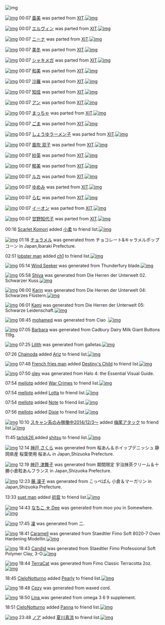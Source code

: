 ![img](http://gdrive-cdn.herokuapp.com/537b65a5bc09f0000721dda7/512px-barcode.png)

[![img](http://www.deviantsart.com/30d0p74.png)](http://www.barcodekanojo.com/kanojo/76541/%E4%BA%9C%E7%BE%8E) 00:07 [亜美](http://www.barcodekanojo.com/kanojo/76541/%E4%BA%9C%E7%BE%8E) was parted from [XIT](http://www.barcodekanojo.com/kanojo/76541/%E4%BA%9C%E7%BE%8E).[![img](http://www.deviantsart.com/815jg6.jpeg)](http://www.barcodekanojo.com/user/209348/XIT)

[![img](http://www.deviantsart.com/sgvdqu.png)](http://www.barcodekanojo.com/kanojo/2328957/%E3%82%A8%E3%83%AB%E3%83%B4%E3%82%A3%E3%83%B3) 00:07 [エルヴィン](http://www.barcodekanojo.com/kanojo/2328957/%E3%82%A8%E3%83%AB%E3%83%B4%E3%82%A3%E3%83%B3) was parted from [XIT](http://www.barcodekanojo.com/kanojo/2328957/%E3%82%A8%E3%83%AB%E3%83%B4%E3%82%A3%E3%83%B3).[![img](http://www.deviantsart.com/815jg6.jpeg)](http://www.barcodekanojo.com/user/209348/XIT)

[![img](http://www.deviantsart.com/2rra7d2.png)](http://www.barcodekanojo.com/kanojo/2376777/%E3%83%8B%E3%83%BC%E3%83%8A) 00:07 [ニーナ](http://www.barcodekanojo.com/kanojo/2376777/%E3%83%8B%E3%83%BC%E3%83%8A) was parted from [XIT](http://www.barcodekanojo.com/kanojo/2376777/%E3%83%8B%E3%83%BC%E3%83%8A).[![img](http://www.deviantsart.com/815jg6.jpeg)](http://www.barcodekanojo.com/user/209348/XIT)

[![img](http://www.deviantsart.com/1k8vgug.png)](http://www.barcodekanojo.com/kanojo/2374236/%E7%BE%8E%E5%86%AC) 00:07 [美冬](http://www.barcodekanojo.com/kanojo/2374236/%E7%BE%8E%E5%86%AC) was parted from [XIT](http://www.barcodekanojo.com/kanojo/2374236/%E7%BE%8E%E5%86%AC).[![img](http://www.deviantsart.com/815jg6.jpeg)](http://www.barcodekanojo.com/user/209348/XIT)

[![img](http://www.deviantsart.com/h3o9hs.png)](http://www.barcodekanojo.com/kanojo/10215/%E3%82%B7%E3%83%A3%E3%82%AD%E3%83%A1%E3%82%AC) 00:07 [シャキメガ](http://www.barcodekanojo.com/kanojo/10215/%E3%82%B7%E3%83%A3%E3%82%AD%E3%83%A1%E3%82%AC) was parted from [XIT](http://www.barcodekanojo.com/kanojo/10215/%E3%82%B7%E3%83%A3%E3%82%AD%E3%83%A1%E3%82%AC).[![img](http://www.deviantsart.com/815jg6.jpeg)](http://www.barcodekanojo.com/user/209348/XIT)

[![img](http://www.deviantsart.com/1t5e12m.png)](http://www.barcodekanojo.com/kanojo/2367324/%E5%92%8C%E7%BE%8E) 00:07 [和美](http://www.barcodekanojo.com/kanojo/2367324/%E5%92%8C%E7%BE%8E) was parted from [XIT](http://www.barcodekanojo.com/kanojo/2367324/%E5%92%8C%E7%BE%8E).[![img](http://www.deviantsart.com/815jg6.jpeg)](http://www.barcodekanojo.com/user/209348/XIT)

[![img](http://www.deviantsart.com/3coj25f.png)](http://www.barcodekanojo.com/kanojo/2372836/%E6%B2%99%E7%BE%85) 00:07 [沙羅](http://www.barcodekanojo.com/kanojo/2372836/%E6%B2%99%E7%BE%85) was parted from [XIT](http://www.barcodekanojo.com/kanojo/2372836/%E6%B2%99%E7%BE%85).[![img](http://www.deviantsart.com/815jg6.jpeg)](http://www.barcodekanojo.com/user/209348/XIT)

[![img](http://www.deviantsart.com/1v9gj4c.png)](http://www.barcodekanojo.com/kanojo/1266052/%E7%9F%A5%E4%BD%B3) 00:07 [知佳](http://www.barcodekanojo.com/kanojo/1266052/%E7%9F%A5%E4%BD%B3) was parted from [XIT](http://www.barcodekanojo.com/kanojo/1266052/%E7%9F%A5%E4%BD%B3).[![img](http://www.deviantsart.com/815jg6.jpeg)](http://www.barcodekanojo.com/user/209348/XIT)

[![img](http://www.deviantsart.com/32ouulq.png)](http://www.barcodekanojo.com/kanojo/200421/%E3%82%A2%E3%83%B3) 00:07 [アン](http://www.barcodekanojo.com/kanojo/200421/%E3%82%A2%E3%83%B3) was parted from [XIT](http://www.barcodekanojo.com/kanojo/200421/%E3%82%A2%E3%83%B3).[![img](http://www.deviantsart.com/815jg6.jpeg)](http://www.barcodekanojo.com/user/209348/XIT)

[![img](http://www.deviantsart.com/2h1t806.png)](http://www.barcodekanojo.com/kanojo/664195/%E3%81%BE%E3%81%A3%E3%81%A1%E3%82%83) 00:07 [まっちゃ](http://www.barcodekanojo.com/kanojo/664195/%E3%81%BE%E3%81%A3%E3%81%A1%E3%82%83) was parted from [XIT](http://www.barcodekanojo.com/kanojo/664195/%E3%81%BE%E3%81%A3%E3%81%A1%E3%82%83).[![img](http://www.deviantsart.com/815jg6.jpeg)](http://www.barcodekanojo.com/user/209348/XIT)

[![img](http://www.deviantsart.com/1p7ds7m.png)](http://www.barcodekanojo.com/kanojo/20775/%E3%81%94%E3%81%BE) 00:07 [ごま](http://www.barcodekanojo.com/kanojo/20775/%E3%81%94%E3%81%BE) was parted from [XIT](http://www.barcodekanojo.com/kanojo/20775/%E3%81%94%E3%81%BE).[![img](http://www.deviantsart.com/815jg6.jpeg)](http://www.barcodekanojo.com/user/209348/XIT)

[![img](http://www.deviantsart.com/avj1pn.png)](http://www.barcodekanojo.com/kanojo/83684/%E3%81%97%E3%82%87%E3%81%86%E3%82%86%E3%83%A9%E3%83%BC%E3%83%A1%E3%83%B3%E5%AD%90) 00:07 [しょうゆラーメン子](http://www.barcodekanojo.com/kanojo/83684/%E3%81%97%E3%82%87%E3%81%86%E3%82%86%E3%83%A9%E3%83%BC%E3%83%A1%E3%83%B3%E5%AD%90) was parted from [XIT](http://www.barcodekanojo.com/kanojo/83684/%E3%81%97%E3%82%87%E3%81%86%E3%82%86%E3%83%A9%E3%83%BC%E3%83%A1%E3%83%B3%E5%AD%90).[![img](http://www.deviantsart.com/815jg6.jpeg)](http://www.barcodekanojo.com/user/209348/XIT)

[![img](http://www.deviantsart.com/78ncj9.png)](http://www.barcodekanojo.com/kanojo/9710/%E9%A2%A8%E5%90%B9%20%E5%8F%8C%E5%AD%90) 00:07 [風吹 双子](http://www.barcodekanojo.com/kanojo/9710/%E9%A2%A8%E5%90%B9%20%E5%8F%8C%E5%AD%90) was parted from [XIT](http://www.barcodekanojo.com/kanojo/9710/%E9%A2%A8%E5%90%B9%20%E5%8F%8C%E5%AD%90).[![img](http://www.deviantsart.com/815jg6.jpeg)](http://www.barcodekanojo.com/user/209348/XIT)

[![img](http://www.deviantsart.com/9k850d.png)](http://www.barcodekanojo.com/kanojo/2394491/%E7%B4%97%E8%8B%B1) 00:07 [紗英](http://www.barcodekanojo.com/kanojo/2394491/%E7%B4%97%E8%8B%B1) was parted from [XIT](http://www.barcodekanojo.com/kanojo/2394491/%E7%B4%97%E8%8B%B1).[![img](http://www.deviantsart.com/815jg6.jpeg)](http://www.barcodekanojo.com/user/209348/XIT)

[![img](http://www.deviantsart.com/3e26vek.png)](http://www.barcodekanojo.com/kanojo/2334984/%E9%83%81%E7%BE%8E) 00:07 [郁美](http://www.barcodekanojo.com/kanojo/2334984/%E9%83%81%E7%BE%8E) was parted from [XIT](http://www.barcodekanojo.com/kanojo/2334984/%E9%83%81%E7%BE%8E).[![img](http://www.deviantsart.com/815jg6.jpeg)](http://www.barcodekanojo.com/user/209348/XIT)

[![img](http://www.deviantsart.com/2um206g.png)](http://www.barcodekanojo.com/kanojo/590845/%E3%83%AB%E3%82%AB) 00:07 [ルカ](http://www.barcodekanojo.com/kanojo/590845/%E3%83%AB%E3%82%AB) was parted from [XIT](http://www.barcodekanojo.com/kanojo/590845/%E3%83%AB%E3%82%AB).[![img](http://www.deviantsart.com/815jg6.jpeg)](http://www.barcodekanojo.com/user/209348/XIT)

[![img](http://www.deviantsart.com/3o84u1k.png)](http://www.barcodekanojo.com/kanojo/254478/%E3%82%86%E3%82%81%E3%81%BF) 00:07 [ゆめみ](http://www.barcodekanojo.com/kanojo/254478/%E3%82%86%E3%82%81%E3%81%BF) was parted from [XIT](http://www.barcodekanojo.com/kanojo/254478/%E3%82%86%E3%82%81%E3%81%BF).[![img](http://www.deviantsart.com/815jg6.jpeg)](http://www.barcodekanojo.com/user/209348/XIT)

[![img](http://www.deviantsart.com/1rlu0h8.png)](http://www.barcodekanojo.com/kanojo/560335/%E3%82%89%E3%82%80) 00:07 [らむ](http://www.barcodekanojo.com/kanojo/560335/%E3%82%89%E3%82%80) was parted from [XIT](http://www.barcodekanojo.com/kanojo/560335/%E3%82%89%E3%82%80).[![img](http://www.deviantsart.com/815jg6.jpeg)](http://www.barcodekanojo.com/user/209348/XIT)

[![img](http://www.deviantsart.com/36967u9.png)](http://www.barcodekanojo.com/kanojo/75220/%E3%82%A4%E3%83%BC%E3%82%AA%E3%83%B3) 00:07 [イーオン](http://www.barcodekanojo.com/kanojo/75220/%E3%82%A4%E3%83%BC%E3%82%AA%E3%83%B3) was parted from [XIT](http://www.barcodekanojo.com/kanojo/75220/%E3%82%A4%E3%83%BC%E3%82%AA%E3%83%B3).[![img](http://www.deviantsart.com/815jg6.jpeg)](http://www.barcodekanojo.com/user/209348/XIT)

[![img](http://www.deviantsart.com/2ee53p8.png)](http://www.barcodekanojo.com/kanojo/531738/%E7%94%98%E9%87%8E%E7%9F%A5%E4%BB%A3%E5%AD%90) 00:07 [甘野知代子](http://www.barcodekanojo.com/kanojo/531738/%E7%94%98%E9%87%8E%E7%9F%A5%E4%BB%A3%E5%AD%90) was parted from [XIT](http://www.barcodekanojo.com/kanojo/531738/%E7%94%98%E9%87%8E%E7%9F%A5%E4%BB%A3%E5%AD%90).[![img](http://www.deviantsart.com/815jg6.jpeg)](http://www.barcodekanojo.com/user/209348/XIT)

00:16 [Scarlet Komori](http://www.barcodekanojo.com/user/500587/Scarlet%20Komori) added [小柔](http://www.barcodekanojo.com/kanojo/2417575/%E5%B0%8F%E6%9F%94) to friend list.[![img](http://www.deviantsart.com/ps5qaj.png)](http://www.barcodekanojo.com/kanojo/2417575/%E5%B0%8F%E6%9F%94)

[![img](http://www.deviantsart.com/sr03to.png)](http://www.barcodekanojo.com/kanojo/3193554/%E3%83%81%E3%83%A7%E3%83%A9%E3%83%A1%E3%83%AB) 01:18 [チョラメル](http://www.barcodekanojo.com/kanojo/3193554/%E3%83%81%E3%83%A7%E3%83%A9%E3%83%A1%E3%83%AB) was generated from チョコレート&amp;キャラメルポップコーン in Japan,Ibaraki Prefecture.

02:51 [lobster man](http://www.barcodekanojo.com/user/500607/lobster%20man) added [ch1](http://www.barcodekanojo.com/kanojo/338381/ch1) to friend list.[![img](http://www.deviantsart.com/a32m8r.png)](http://www.barcodekanojo.com/kanojo/338381/ch1)

[![img](http://www.deviantsart.com/1kffoeu.png)](http://www.barcodekanojo.com/kanojo/3193555/Wind%20Seeker) 05:14 [Wind Seeker](http://www.barcodekanojo.com/kanojo/3193555/Wind%20Seeker) was generated from Thunderfury blade.[![img](http://www.deviantsart.com/28af32b.jpeg)](http://www.barcodekanojo.com/product_images/barcode/6019370/1426709635/Thunderfury%20blade.jpg)

[![img](http://www.deviantsart.com/2d3paoj.png)](http://www.barcodekanojo.com/kanojo/3193556/Shiva) 05:58 [Shiva](http://www.barcodekanojo.com/kanojo/3193556/Shiva) was generated from Die Herren der Unterwelt 02. Schwarzer Kuss.[![img](http://www.deviantsart.com/sba33b.jpeg)](http://www.barcodekanojo.com/product_images/barcode/6019371/1426712277/50x50xDie,P20Herren,P20der,P20Unterwelt,P2002.,P20Schwarzer,P20Kuss.jpg,qw=88,ah=88.pagespeed.ic.HK0oxsf0Bq.jpg)

[![img](http://www.deviantsart.com/icdols.png)](http://www.barcodekanojo.com/kanojo/3193557/Karin) 06:00 [Karin](http://www.barcodekanojo.com/kanojo/3193557/Karin) was generated from Die Herren der Unterwelt 04: Schwarzes Flüstern.[![img](http://www.deviantsart.com/36ie6re.jpeg)](http://www.barcodekanojo.com/product_images/barcode/6019372/1426712391/Die%20Herren%20der%20Unterwelt%2004%3A%20Schwarzes%20Fl%C3%BCstern.jpg)

[![img](http://www.deviantsart.com/11r0sul.png)](http://www.barcodekanojo.com/kanojo/3193558/Kami) 06:01 [Kami](http://www.barcodekanojo.com/kanojo/3193558/Kami) was generated from Die Herren der Unterwelt 05: Schwarze Leidenschaft.[![img](http://www.deviantsart.com/3em3478.jpeg)](http://www.barcodekanojo.com/product_images/barcode/6019373/1426712447/Die%20Herren%20der%20Unterwelt%2005%3A%20Schwarze%20Leidenschaft.jpg)

[![img](http://www.deviantsart.com/1amc6dl.png)](http://www.barcodekanojo.com/kanojo/3193559/mohamed) 06:45 [mohamed](http://www.barcodekanojo.com/kanojo/3193559/mohamed) was generated from Ciao .[![img](http://www.deviantsart.com/9i1cca.jpeg)](http://www.barcodekanojo.com/product_images/barcode/6019374/1426715098/Ciao%20.jpg)

[![img](http://www.deviantsart.com/2g3v67h.png)](http://www.barcodekanojo.com/kanojo/3193560/Barbara) 07:05 [Barbara](http://www.barcodekanojo.com/kanojo/3193560/Barbara) was generated from Cadbury Dairy Milk Giant Buttons 119g.

[![img](http://www.deviantsart.com/f97kvk.png)](http://www.barcodekanojo.com/kanojo/3193561/Lilith) 07:25 [Lilith](http://www.barcodekanojo.com/kanojo/3193561/Lilith) was generated from galletas.[![img](http://www.deviantsart.com/cfa99q.jpeg)](http://www.barcodekanojo.com/product_images/barcode/6019376/1426717465/50x50xgalletas.jpg,qw=88,ah=88.pagespeed.ic.LurGnCOl23.jpg)

07:26 [Chainoda](http://www.barcodekanojo.com/user/500612/Chainoda) added [Ariz](http://www.barcodekanojo.com/kanojo/2734709/Ariz) to friend list.[![img](http://www.deviantsart.com/137pii4.png)](http://www.barcodekanojo.com/kanojo/2734709/Ariz)

[![img](http://www.deviantsart.com/bprham.jpeg)](http://www.barcodekanojo.com/user/476798/French%20fries%20man) 07:48 [French fries man](http://www.barcodekanojo.com/user/476798/French%20fries%20man) added [Destiny's Child](http://www.barcodekanojo.com/kanojo/3189252/Destiny%27s%20Child) to friend list.[![img](http://www.deviantsart.com/ijs4qq.png)](http://www.barcodekanojo.com/kanojo/3189252/Destiny%27s%20Child)

[![img](http://www.deviantsart.com/t89kpb.png)](http://www.barcodekanojo.com/kanojo/3193562/oley) 07:50 [oley](http://www.barcodekanojo.com/kanojo/3193562/oley) was generated from Halo 4: the Essential Visual Guide.

07:54 [mellotp](http://www.barcodekanojo.com/user/500609/mellotp) added [War Crimes](http://www.barcodekanojo.com/kanojo/3067440/War%20Crimes) to friend list.[![img](http://www.deviantsart.com/1m6ov4n.png)](http://www.barcodekanojo.com/kanojo/3067440/War%20Crimes)

07:54 [mellotp](http://www.barcodekanojo.com/user/500609/mellotp) added [Lotta](http://www.barcodekanojo.com/kanojo/2545946/Lotta) to friend list.[![img](http://www.deviantsart.com/1agenp3.png)](http://www.barcodekanojo.com/kanojo/2545946/Lotta)

07:54 [mellotp](http://www.barcodekanojo.com/user/500609/mellotp) added [Note](http://www.barcodekanojo.com/kanojo/2746451/Note) to friend list.[![img](http://www.deviantsart.com/3dferhe.png)](http://www.barcodekanojo.com/kanojo/2746451/Note)

07:56 [mellotp](http://www.barcodekanojo.com/user/500609/mellotp) added [Dixie](http://www.barcodekanojo.com/kanojo/2413497/Dixie) to friend list.[![img](http://www.deviantsart.com/3f8nm55.png)](http://www.barcodekanojo.com/kanojo/2413497/Dixie)

[![img](http://www.deviantsart.com/99ugn1.jpeg)](http://www.barcodekanojo.com/user/6029/%E3%82%B9%E3%82%AD%E3%83%A3%E3%83%B3%E7%B3%BB%E3%81%AE%E3%81%BF%E7%A8%BC%E5%83%8D%E4%B8%AD2014%2F12%2F3%EF%BD%9E) 10:10 [スキャン系のみ稼働中2014/12/3～](http://www.barcodekanojo.com/user/6029/%E3%82%B9%E3%82%AD%E3%83%A3%E3%83%B3%E7%B3%BB%E3%81%AE%E3%81%BF%E7%A8%BC%E5%83%8D%E4%B8%AD2014%2F12%2F3%EF%BD%9E) added [梅尾アタック](http://www.barcodekanojo.com/kanojo/2377009/%E6%A2%85%E5%B0%BE%E3%82%A2%E3%82%BF%E3%83%83%E3%82%AF) to friend list.[![img](http://www.deviantsart.com/3t98t82.png)](http://www.barcodekanojo.com/kanojo/2377009/%E6%A2%85%E5%B0%BE%E3%82%A2%E3%82%BF%E3%83%83%E3%82%AF)

11:45 [tarlok26 ](http://www.barcodekanojo.com/user/500614/tarlok26%20) added [shitsu](http://www.barcodekanojo.com/kanojo/2450186/shitsu) to friend list.[![img](http://www.deviantsart.com/2pc0urq.png)](http://www.barcodekanojo.com/kanojo/2450186/shitsu)

[![img](http://www.deviantsart.com/393tt3o.png)](http://www.barcodekanojo.com/kanojo/3193563/%E7%A5%9E%E6%88%B8%20%E3%81%95%E3%81%8F%E3%82%89) 12:14 [神戸 さくら](http://www.barcodekanojo.com/kanojo/3193563/%E7%A5%9E%E6%88%B8%20%E3%81%95%E3%81%8F%E3%82%89) was generated from 桜あん＆ホイップデニッシュ 静岡県産 桜葉使用 桜あん in Japan,Shizuoka Prefecture.

[![img](http://www.deviantsart.com/gunorm.png)](http://www.barcodekanojo.com/kanojo/3193564/%E7%A5%9E%E6%88%B8%20%E6%B4%A5%E8%88%9E%E5%AD%90) 12:19 [神戸 津舞子](http://www.barcodekanojo.com/kanojo/3193564/%E7%A5%9E%E6%88%B8%20%E6%B4%A5%E8%88%9E%E5%AD%90) was generated from 期間限定 宇治抹茶クリーム＆十勝小倉粒あんフランス in Japan,Shizuoka Prefecture.

[![img](http://www.deviantsart.com/22fkafc.png)](http://www.barcodekanojo.com/kanojo/3193565/%E8%97%A4%20%E5%87%9C%E5%AD%90) 12:23 [藤 凜子](http://www.barcodekanojo.com/kanojo/3193565/%E8%97%A4%20%E5%87%9C%E5%AD%90) was generated from こっぺぱん 小倉＆マーガリン in Japan,Shizuoka Prefecture.

13:33 [suet man](http://www.barcodekanojo.com/user/427810/suet%20man) added [初音](http://www.barcodekanojo.com/kanojo/2946943/%E5%88%9D%E9%9F%B3) to friend list.[![img](http://www.deviantsart.com/2pl7dt6.png)](http://www.barcodekanojo.com/kanojo/2946943/%E5%88%9D%E9%9F%B3)

[![img](http://www.deviantsart.com/3usjpr7.png)](http://www.barcodekanojo.com/kanojo/3193566/%E3%81%AA%E3%81%A1%E3%81%93%20%E2%98%86%20Dee) 14:43 [なちこ ☆ Dee](http://www.barcodekanojo.com/kanojo/3193566/%E3%81%AA%E3%81%A1%E3%81%93%20%E2%98%86%20Dee) was generated from moo you in Somewhere.[![img](http://www.deviantsart.com/3tdjann.jpeg)](http://www.barcodekanojo.com/product_images/barcode/6019390/1426743766/50x50xmoo,P20you.jpg,qw=88,ah=88.pagespeed.ic.ghz7TpxS9t.jpg)

[![img](http://www.deviantsart.com/2q4bngo.png)](http://www.barcodekanojo.com/kanojo/3193567/%E5%87%9C) 17:45 [凜](http://www.barcodekanojo.com/kanojo/3193567/%E5%87%9C) was generated from 二.

[![img](http://www.deviantsart.com/237mfs6.png)](http://www.barcodekanojo.com/kanojo/3193568/Caramell) 18:41 [Caramell](http://www.barcodekanojo.com/kanojo/3193568/Caramell) was generated from Staedtler Fimo Soft 8020-7 Oven Hardening Modellin.[![img](http://www.deviantsart.com/618fhh.jpeg)](http://www.barcodekanojo.com/product_images/barcode/6019392/1426758031/Staedtler%20Fimo%20Soft%208020-7%20Oven%20Hardening%20Modellin.jpg)

[![img](http://www.deviantsart.com/3s31i93.png)](http://www.barcodekanojo.com/kanojo/3193569/Candid) 18:43 [Candid](http://www.barcodekanojo.com/kanojo/3193569/Candid) was generated from Staedtler Fimo Professional Soft Polymer Clay, 3-O.[![img](http://www.deviantsart.com/koar4n.jpeg)](http://www.barcodekanojo.com/product_images/barcode/6019393/1426758130/Staedtler%20Fimo%20Professional%20Soft%20Polymer%20Clay%2C%203-O.jpg)

[![img](http://www.deviantsart.com/9r7l3b.png)](http://www.barcodekanojo.com/kanojo/3193570/TerraCat) 18:44 [TerraCat](http://www.barcodekanojo.com/kanojo/3193570/TerraCat) was generated from Fimo Classic Terracotta 2oz.[![img](http://www.deviantsart.com/2bojpao.jpeg)](http://www.barcodekanojo.com/product_images/barcode/6019394/1426758215/Fimo%20Classic%20Terracotta%202oz.jpg)

18:45 [CieloNotturno](http://www.barcodekanojo.com/user/403914/CieloNotturno) added [Pearly](http://www.barcodekanojo.com/kanojo/2865181/Pearly) to friend list.[![img](http://www.deviantsart.com/3ra0b5n.png)](http://www.barcodekanojo.com/kanojo/2865181/Pearly)

[![img](http://www.deviantsart.com/2im1gat.png)](http://www.barcodekanojo.com/kanojo/3193571/Cezy) 18:48 [Cezy](http://www.barcodekanojo.com/kanojo/3193571/Cezy) was generated from waxed cord.

[![img](http://www.deviantsart.com/m2fsm8.png)](http://www.barcodekanojo.com/kanojo/3193572/Lina%20) 18:50 [Lina ](http://www.barcodekanojo.com/kanojo/3193572/Lina%20) was generated from omega 3 6 9 supplement.

18:51 [CieloNotturno](http://www.barcodekanojo.com/user/403914/CieloNotturno) added [Panna](http://www.barcodekanojo.com/kanojo/2134413/Panna) to friend list.[![img](http://www.deviantsart.com/3053df4.png)](http://www.barcodekanojo.com/kanojo/2134413/Panna)

[![img](http://www.deviantsart.com/1v5ds1v.jpeg)](http://www.barcodekanojo.com/user/500621/%E3%83%8E%E3%82%A2) 23:48 [ノア](http://www.barcodekanojo.com/user/500621/%E3%83%8E%E3%82%A2) added [夏川真涼](http://www.barcodekanojo.com/kanojo/2580177/%E5%A4%8F%E5%B7%9D%E7%9C%9F%E6%B6%BC) to friend list.[![img](http://www.deviantsart.com/lvfp9.png)](http://www.barcodekanojo.com/kanojo/2580177/%E5%A4%8F%E5%B7%9D%E7%9C%9F%E6%B6%BC)

